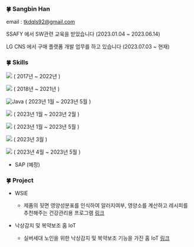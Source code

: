 ### 🍀 Sangbin Han

email : tkdqls92@gmail.com

SSAFY 에서 SW관련 교육을 받았습니다
(2023.01.04 ~ 2023.06.14)

LG CNS 에서 구매 플랫폼 개발 업무를 하고 있습니다
(2023.07.03 ~ 현재)


### 🍀 Skills

<img src="https://img.shields.io/badge/Python-3776AB?style=for-the-badge&logo=Python&logoColor=f5dd42"/> ( 2017년 ~ 2022년 )

<img src="https://img.shields.io/badge/C-A8B9CC?style=flat-square&logo=C&logoColor=white"/> ( 2018년 ~ 2021년 )

![Java](https://img.shields.io/badge/Java-EE4C2C.svg?&style=for-the-badge&logo=JAVA&logoColor=white) ( 2023년 1월 ~ 2023년 5월 )

<img src="https://img.shields.io/badge/JavaScript-F7DF1E?style=for-the-badge&logo=JavaScript&logoColor=1c1c1c"/> ( 2023년 1월 ~ 2023년 2월 )

<img src="https://img.shields.io/badge/HTML5-E34F26?style=for-the-badge&logo=HTML5&logoColor=white"/> ( 2023년 1월 ~ 2023년 5월 )

<img src="https://img.shields.io/badge/MySQL-4479A1?style=flat-square&logo=MySQL&logoColor=white"/> ( 2023년 3월 )

<img src="https://img.shields.io/badge/Vue.js-4FC08D?style=flat-square&logo=Vue.js&logoColor=white"/> ( 2023년 4월 ~ 2023년 5월 )

+ SAP (예정)

### 🍀 Project

* WSIE
  * 제품의 뒷면 영양성분표를 인식하여 알러지여부, 영양소를 계산하고 레시피를 추천해주는 건강관리용 프로그램 [링크](https://github.com/Kolacider/WSIE2022)

* 낙상감지 및 복약보조  홈 IoT
  * 실버세대 노인을 위한 낙상감지 및 복약보조 기능을 가진 홈 IoT [링크](https://github.com/parkmg98/IoT)

